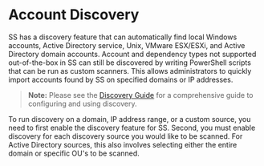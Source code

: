 [title]: # "Account Discovery"
[tags]: # "Account Discovery"
[priority]: # "1000"

# Account Discovery

SS has a discovery feature that can automatically find local Windows accounts, Active Directory service, Unix, VMware ESX/ESXi, and Active Directory domain accounts. Account and dependency types not supported out-of-the-box in SS can still be discovered by writing PowerShell scripts that can be run as custom scanners. This allows administrators to quickly import accounts found by SS on specified domains or IP addresses.

> **Note:** Please see the [Discovery Guide](https://updates.thycotic.net/link.ashx?SecretServerDiscoveryGuide) for a comprehensive guide to configuring and using discovery.

To run discovery on a domain, IP address range, or a custom source, you need to first enable the discovery feature for SS. Second, you must enable discovery for each discovery source you would like to be scanned. For Active Directory sources, this also involves selecting either the entire domain or specific OU's to be scanned.
